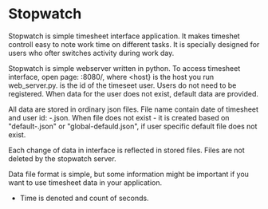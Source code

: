 # Stopwatch
Stopwatch is simple timesheet interface application. It makes timeshet controll easy
to note work time on different tasks. It is specially designed for users who ofter 
switches activity during work day.

Stopwatch is simple webserver written in python. To access timesheet interface, open page:
<HOST>:8080/<USERNAME>, where <host} is the host you run web_server.py. <USERNAME> is 
the id of the timeseet user. Users do not need to be registered. When data for the user 
does not exist, default data are provided. 

All data are stored in ordinary json files. File name contain date of timesheet and user id: 
<YYYY-MM-DD>-<USERNAME>.json. When file does not exist - it is created based on "default-<USERNAME>.json"
or "global-defauld.json", if user specific default file does not exist.

Each change of data in interface is reflected in stored files. Files are not deleted by the 
stopwatch server. 

Data file format is simple, but some information might be important if you want to use timesheet data
in your application.
- Time is denoted and count of seconds.
